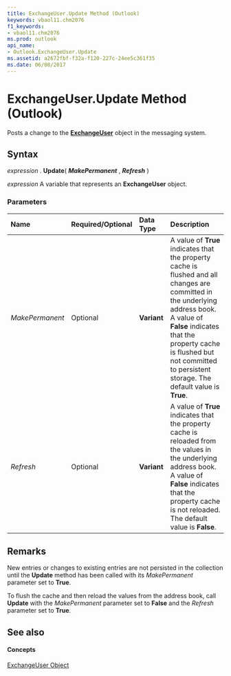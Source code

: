 ```yaml
---
title: ExchangeUser.Update Method (Outlook)
keywords: vbaol11.chm2076
f1_keywords:
- vbaol11.chm2076
ms.prod: outlook
api_name:
- Outlook.ExchangeUser.Update
ms.assetid: a2672fbf-f32a-f120-227c-24ee5c361f35
ms.date: 06/08/2017
---
```



# ExchangeUser.Update Method (Outlook)

Posts a change to the  **[ExchangeUser](Outlook.ExchangeUser.md)** object in the messaging system.


## Syntax

 _expression_ . **Update**( **_MakePermanent_** , **_Refresh_** )

 _expression_ A variable that represents an **ExchangeUser** object.


### Parameters



|**Name**|**Required/Optional**|**Data Type**|**Description**|
|:-----|:-----|:-----|:-----|
| _MakePermanent_|Optional| **Variant**|A value of  **True** indicates that the property cache is flushed and all changes are committed in the underlying address book. A value of **False** indicates that the property cache is flushed but not committed to persistent storage. The default value is **True**.|
| _Refresh_|Optional| **Variant**|A value of  **True** indicates that the property cache is reloaded from the values in the underlying address book. A value of **False** indicates that the property cache is not reloaded. The default value is **False**.|

## Remarks

New entries or changes to existing entries are not persisted in the collection until the  **Update** method has been called with its _MakePermanent_ parameter set to **True**. 

To flush the cache and then reload the values from the address book, call  **Update** with the _MakePermanent_ parameter set to **False** and the _Refresh_ parameter set to **True**. 


## See also


#### Concepts


[ExchangeUser Object](Outlook.ExchangeUser.md)

